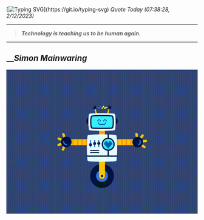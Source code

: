 [![Typing SVG](https://readme-typing-svg.herokuapp.com?font=Press+Start+2P&color=C2F784&size=35&width=900&height=100&lines=Hello+World%2C+I'm+Hung+!)](https://git.io/typing-svg) 
_Quote Today (07:38:28, 2/12/2023)_
___
>**_Technology is teaching us to be human again._**
___

## __**_Simon Mainwaring_**

![RobotDance](src/assets/images/robot-dancing-dribble.gif?style=center)
